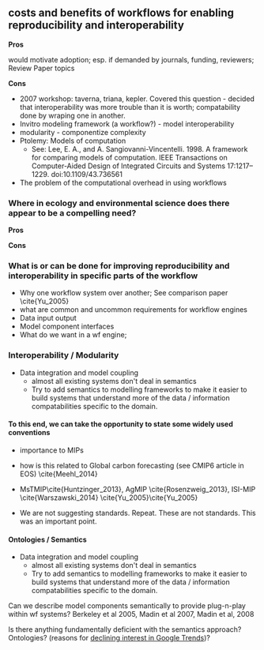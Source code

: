 ## costs and benefits of workflows for enabling reproducibility and interoperability

**Pros** 

would motivate adoption; esp. if demanded by journals, funding, reviewers; 
Review Paper topics

**Cons**
 
* 2007 workshop: taverna, triana, kepler. Covered this  question - decided that interoperability was more trouble than it is worth; compatability done by wraping one in another.
 * Invitro modeling framework (a workflow?) - model interoperability
  * modularity - componentize complexity
  * Ptolemy: Models of computation
    * See: Lee, E. A., and A. Sangiovanni-Vincentelli. 1998. A framework for comparing models of computation. IEEE Transactions on Computer-Aided Design of Integrated Circuits and Systems 17:1217–1229. doi:10.1109/43.736561     
   * The problem of the computational overhead in using workflows

 
### Where in ecology and environmental science does there appear to be a compelling need?

**Pros**

**Cons**
 

### What is or can be done for improving reproducibility and interoperability in specific parts of the workflow

* Why one workflow system over another;  See comparison paper \cite{Yu_2005}
 * what are common and uncommon requirements for workflow engines
  * Data input output
  * Model component interfaces
 * What do we want in a wf engine; 


### Interoperability / Modularity

   * Data integration and model coupling
     * almost all existing systems don't deal in semantics
     * Try to add semantics to modelling frameworks to make it easier to build systems that understand more of the data / information compatabilities specific to the domain.

#### To this end, we can take the opportunity to state some widely used conventions


 * importance to MIPs 
 * how is this related to Global carbon forecasting (see CMIP6 article in EOS) \cite{Meehl_2014}
 * MsTMIP\cite{Huntzinger_2013}, AgMIP \cite{Rosenzweig_2013}, ISI-MIP \cite{Warszawski_2014}
\cite{Yu_2005}\cite{Yu_2005}

* We are not suggesting standards. Repeat. These are not standards. This was an important point. 

#### Ontologies / Semantics

   * Data integration and model coupling
     * almost all existing systems don't deal in semantics
     * Try to add semantics to modelling frameworks to make it easier to build systems that understand more of the data / information compatabilities specific to the domain.


Can we describe model components semantically to provide plug-n-play within wf systems?
Berkeley et al 2005, Madin et al 2007, Madin et al, 2008

Is there anything fundamentally deficient with the semantics approach? Ontologies? (reasons for [declining interest in Google Trends](http://www.google.com/trends/explore#cat=0-174-1227&q=%2Fm%2F05kvn%2C%20%2Fm%2F076h6&cmpt=q))?

